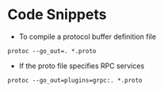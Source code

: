 # Code Snippets

- To compile a protocol buffer definition file
```
protoc --go_out=. *.proto
```
- If the proto file specifies RPC services
```
protoc --go_out=plugins=grpc:. *.proto
```
